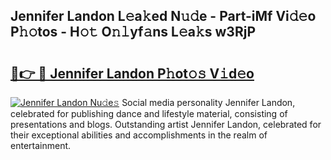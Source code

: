 ## Jennifer Landon L𝚎a𝚔ed N𝚞𝚍e - Part-iMf Vi𝚍𝚎o P𝚑𝚘tos - H𝚘𝚝 O𝚗𝚕yf𝚊ns L𝚎a𝚔s w3RjP

# <h2><a href="http://kf52ao.oniu.top/?m=Jennifer+Landon">🔗👉 🔴 Jennifer Landon P𝚑ot𝚘𝚜 V𝚒d𝚎o</a></h2>

[![Jennifer Landon Nu𝚍e𝚜](https://i.imgur.com/0qMVB7G.gif)](http://kf52ao.oniu.top/?m=Jennifer+Landon)
Social media personality Jennifer Landon, celebrated for publishing dance and lifestyle material, consisting of presentations and blogs. Outstanding artist Jennifer Landon, celebrated for their exceptional abilities and accomplishments in the realm of entertainment.  
